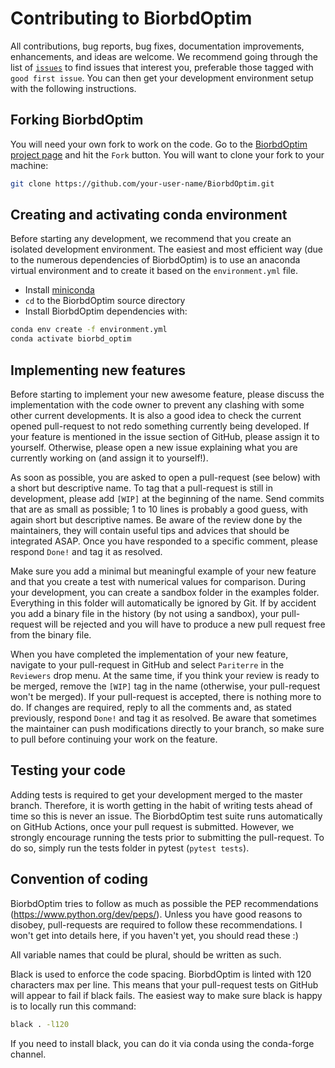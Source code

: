 # Contributing to BiorbdOptim
All contributions, bug reports, bug fixes, documentation improvements, enhancements, and ideas are welcome.
We recommend going through the list of [`issues`](https://github.com/pyomeca/BiorbdOptim/issues) to find issues that interest you, preferable those tagged with `good first issue`.
You can then get your development environment setup with the following instructions.

## Forking BiorbdOptim

You will need your own fork to work on the code.
Go to the [BiorbdOptim project page](https://github.com/pyomeca/BiorbdOptim/) and hit the `Fork` button.
You will want to clone your fork to your machine:

```bash
git clone https://github.com/your-user-name/BiorbdOptim.git
```

## Creating and activating conda environment

Before starting any development, we recommend that you create an isolated development environment. 
The easiest and most efficient way (due to the numerous dependencies of BiorbdOptim) is to use an anaconda virtual environment and to create it based on the `environment.yml` file. 

- Install [miniconda](https://conda.io/miniconda.html)
- `cd` to the BiorbdOptim source directory
- Install BiorbdOptim dependencies with:

```bash
conda env create -f environment.yml
conda activate biorbd_optim
```

## Implementing new features

Before starting to implement your new awesome feature, please discuss the implementation with the code owner to prevent any clashing with some other current developments. 
It is also a good idea to check the current opened pull-request to not redo something currently being developed. 
If your feature is mentioned in the issue section of GitHub, please assign it to yourself.
Otherwise, please open a new issue explaining what you are currently working on (and assign it to yourself!).

As soon as possible, you are asked to open a pull-request (see below) with a short but descriptive name. 
To tag that a pull-request is still in development, please add `[WIP]` at the beginning of the name.
Send commits that are as small as possible; 1 to 10 lines is probably a good guess, with again short but descriptive names. 
Be aware of the review done by the maintainers, they will contain useful tips and advices that should be integrated ASAP. 
Once you have responded to a specific comment, please respond `Done!` and tag it as resolved.

Make sure you add a minimal but meaningful example of your new feature and that you create a test with numerical values for comparison.
During your development, you can create a sandbox folder in the examples folder. 
Everything in this folder will automatically be ignored by Git. 
If by accident you add a binary file in the history (by not using a sandbox), your pull-request will be rejected and you will have to produce a new pull request free from the binary file. 

When you have completed the implementation of your new feature, navigate to your pull-request in GitHub and select `Pariterre` in the `Reviewers` drop menu. 
At the same time, if you think your review is ready to be merged, remove the `[WIP]` tag in the name (otherwise, your pull-request won't be merged). 
If your pull-request is accepted, there is nothing more to do. 
If changes are required, reply to all the comments and, as stated previously, respond `Done!` and tag it as resolved. 
Be aware that sometimes the maintainer can push modifications directly to your branch, so make sure to pull before continuing your work on the feature.

## Testing your code

Adding tests is required to get your development merged to the master branch. 
Therefore, it is worth getting in the habit of writing tests ahead of time so this is never an issue.
The BiorbdOptim test suite runs automatically on GitHub Actions, once your pull request is submitted.
However, we strongly encourage running the tests prior to submitting the pull-request.
To do so, simply run the tests folder in pytest (`pytest tests`).

## Convention of coding

BiorbdOptim tries to follow as much as possible the PEP recommendations (https://www.python.org/dev/peps/). 
Unless you have good reasons to disobey, pull-requests are required to follow these recommendations. 
I won't get into details here, if you haven't yet, you should read these :) 

All variable names that could be plural, should be written as such.

Black is used to enforce the code spacing. 
BiorbdOptim is linted with 120 characters max per line. 
This means that your pull-request tests on GitHub will appear to fail if black fails. 
The easiest way to make sure black is happy is to locally run this command:
```bash
black . -l120
```
If you need to install black, you can do it via conda using the conda-forge channel.


